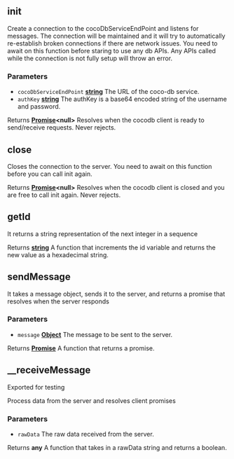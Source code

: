 <!-- Generated by documentation.js. Update this documentation by updating the source code. -->

## init

Create a connection to the cocoDbServiceEndPoint and listens for messages. The connection will
be maintained and it will try to automatically re-establish broken connections if there are network issues.
You need to await on this function before staring to use any db APIs. Any APIs called while the connection is
not fully setup will throw an error.

### Parameters

*   `cocoDbServiceEndPoint` **[string][1]** The URL of the coco-db service.
*   `authKey` **[string][1]** The authKey is a base64 encoded string of the username and password.

Returns **[Promise][2]\<null>** Resolves when the cocodb client is ready to send/receive requests. Never rejects.

## close

Closes the connection to the server. You need to await on this function before you can call init again.

Returns **[Promise][2]\<null>** Resolves when the cocodb client is closed and you are free to call init again. Never rejects.

## getId

It returns a string representation of the next integer in a sequence

Returns **[string][1]** A function that increments the id variable and returns the new value as a hexadecimal string.

## sendMessage

It takes a message object, sends it to the server, and returns a promise that resolves when the server responds

### Parameters

*   `message` **[Object][3]** The message to be sent to the server.

Returns **[Promise][2]** A function that returns a promise.

## \_\_receiveMessage

Exported for testing

Process data from the server and resolves client promises

### Parameters

*   `rawData`  The raw data received from the server.

Returns **any** A function that takes in a rawData string and returns a boolean.

[1]: https://developer.mozilla.org/docs/Web/JavaScript/Reference/Global_Objects/String

[2]: https://developer.mozilla.org/docs/Web/JavaScript/Reference/Global_Objects/Promise

[3]: https://developer.mozilla.org/docs/Web/JavaScript/Reference/Global_Objects/Object
